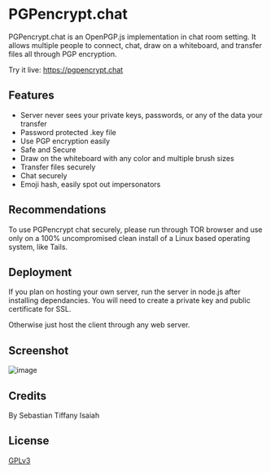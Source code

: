 
# PGPencrypt.chat

PGPencrypt.chat is an OpenPGP.js implementation in chat room setting. It allows multiple people to connect, chat, draw on a whiteboard, and transfer files all through PGP encryption.

Try it live: https://pgpencrypt.chat


## Features

- Server never sees your private keys, passwords, or any of the data your transfer
- Password protected .key file 
- Use PGP encryption easily
- Safe and Secure
- Draw on the whiteboard with any color and multiple brush sizes
- Transfer files securely 
- Chat securely
- Emoji hash, easily spot out impersonators 

## Recommendations

To use PGPencrypt chat securely, please run through TOR browser and use only on a 100% uncompromised clean install of a Linux based operating system, like Tails.

## Deployment

If  you plan on hosting your own server, run the server in node.js after installing dependancies. You will need to create a private key and public certificate for SSL. 

Otherwise just host the client through any web server. 


## Screenshot

![image](https://sebastiancodes.online/github/pgp.png)



## Credits
By Sebastian Tiffany Isaiah 

## License

[GPLv3](https://choosealicense.com/licenses/gpl-3.0/)

